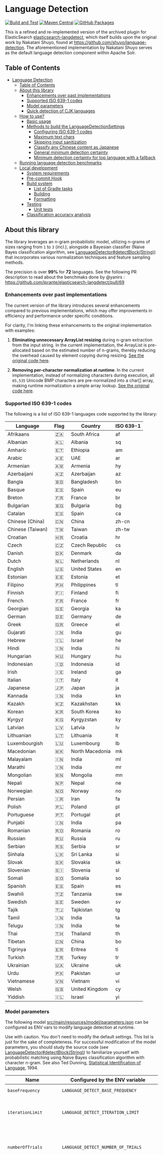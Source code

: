 # Language Detection

[![Build and Test](https://github.com/azagniotov/language-detection/actions/workflows/ci.yml/badge.svg?branch=master)](https://github.com/azagniotov/language-detection/actions/workflows/ci.yml)
[![Maven Central][maven-badge]][maven-link]
[![GitHub Packages][github-badge]][github-link]

This is a refined and re-implemented version of the archived plugin for ElasticSearch [elasticsearch-langdetect](https://github.com/jprante/elasticsearch-langdetect), which itself builds upon the original work by Nakatani Shuyo, found at https://github.com/shuyo/language-detection. The aforementioned implementation by Nakatani Shuyo serves as the default language detection component within Apache Solr.

## Table of Contents
<!-- TOC -->
* [Language Detection](#language-detection)
  * [Table of Contents](#table-of-contents)
  * [About this library](#about-this-library)
    * [Enhancements over past implementations](#enhancements-over-past-implementations)
    * [Supported ISO 639-1 codes](#supported-iso-639-1-codes)
    * [Model parameters](#model-parameters)
    * [Quick detection of CJK languages](#quick-detection-of-cjk-languages)
  * [How to use?](#how-to-use)
    * [Basic usage](#basic-usage)
    * [Methods to build the LanguageDetectionSettings](#methods-to-build-the-languagedetectionsettings)
      * [Configuring ISO 639-1 codes](#configuring-iso-639-1-codes)
      * [Maximum text chars](#maximum-text-chars)
      * [Skipping input sanitization](#skipping-input-sanitization)
      * [Classify any Chinese content as Japanese](#classify-any-chinese-content-as-japanese)
      * [General minimum detection certainty](#general-minimum-detection-certainty)
      * [Minimum detection certainty for top language with a fallback](#minimum-detection-certainty-for-top-language-with-a-fallback)
  * [Running language detection benchmarks](#running-language-detection-benchmarks)
  * [Local development](#local-development)
    * [System requirements](#system-requirements)
    * [Pre-commit Hook](#pre-commit-hook)
    * [Build system](#build-system)
      * [List of Gradle tasks](#list-of-gradle-tasks)
      * [Building](#building)
      * [Formatting](#formatting)
    * [Testing](#testing)
      * [Unit tests](#unit-tests)
    * [Classification accuracy analysis](#classification-accuracy-analysis)
<!-- TOC -->

## About this library

The library leverages an n-gram probabilistic model, utilizing n-grams of sizes ranging from `1` to `3` (incl.), alongside a Bayesian classifier (Naive Bayes classification algorithm, see [LanguageDetector#detectBlock(String)](src/main/java/io/github/azagniotov/language/LanguageDetector.java)) that incorporates various normalization techniques and feature sampling methods.

The precision is over **99%** for **72** languages. See the following PR description to read about the benchmaks done by @yanirs : https://github.com/jprante/elasticsearch-langdetect/pull/69

### Enhancements over past implementations

The current version of the library introduces several enhancements compared to previous implementations, which may offer improvements in efficiency and performance under specific conditions.

For clarity, I'm linking these enhancements to the original implementation with examples:

1. **Eliminating unnecessary ArrayList resizing** during n-gram extraction from the input string. In the current implementation, the ArrayList is pre-allocated based on the estimated number of n-grams, thereby reducing the overhead caused by element copying during resizing.
[See the original code here](https://github.com/shuyo/language-detection/blob/c92ca72192b79ac421e809de46d5d0dafaef98ef/src/com/cybozu/labs/langdetect/Detector.java#L278).

2. **Removing per-character normalization at runtime**. In the current implementation, instead of normalizing characters during execution, all `65,535` Unicode BMP characters are pre-normalized into a char[] array, making runtime normalization a simple array lookup.
[See the original code here](https://github.com/shuyo/language-detection/blob/c92ca72192b79ac421e809de46d5d0dafaef98ef/src/com/cybozu/labs/langdetect/util/NGram.java#L75-L103).

### Supported ISO 639-1 codes

The following is a list of ISO 639-1 languages code supported by the library:

| Language         | Flag                         | Country         | ISO 639-1 |
|------------------|------------------------------|-----------------|-----------|
| Afrikaans        | &nbsp;&nbsp;🇿🇦&nbsp;&nbsp; | South Africa    | af        |
| Albanian         | &nbsp;&nbsp;🇦🇱&nbsp;&nbsp; | Albania         | sq        |
| Amharic          | &nbsp;&nbsp;🇪🇹&nbsp;&nbsp; | Ethiopia        | am        |
| Arabic           | &nbsp;&nbsp;🇦🇪&nbsp;&nbsp; | UAE             | ar        |
| Armenian         | &nbsp;&nbsp;🇦🇲&nbsp;&nbsp; | Armenia         | hy        |
| Azerbaijani      | &nbsp;&nbsp;🇦🇿&nbsp;&nbsp; | Azerbaijan      | az        |
| Bangla           | &nbsp;&nbsp;🇧🇩&nbsp;&nbsp; | Bangladesh      | bn        |
| Basque           | &nbsp;&nbsp;🇪🇸&nbsp;&nbsp; | Spain           | eu        |
| Breton           | &nbsp;&nbsp;🇫🇷&nbsp;&nbsp; | France          | br        |
| Bulgarian        | &nbsp;&nbsp;🇧🇬&nbsp;&nbsp; | Bulgaria        | bg        |
| Catalan          | &nbsp;&nbsp;🇪🇸&nbsp;&nbsp; | Spain           | ca        |
| Chinese (China)  | &nbsp;&nbsp;🇨🇳&nbsp;&nbsp; | China           | zh-cn     |
| Chinese (Taiwan) | &nbsp;&nbsp;🇹🇼&nbsp;&nbsp; | Taiwan          | zh-tw     |
| Croatian         | &nbsp;&nbsp;🇭🇷&nbsp;&nbsp; | Croatia         | hr        |
| Czech            | &nbsp;&nbsp;🇨🇿&nbsp;&nbsp; | Czech Republic  | cs        |
| Danish           | &nbsp;&nbsp;🇩🇰&nbsp;&nbsp; | Denmark         | da        |
| Dutch            | &nbsp;&nbsp;🇳🇱&nbsp;&nbsp; | Netherlands     | nl        |
| English          | &nbsp;&nbsp;🇺🇸&nbsp;&nbsp; | United States   | en        |
| Estonian         | &nbsp;&nbsp;🇪🇪&nbsp;&nbsp; | Estonia         | et        |
| Filipino         | &nbsp;&nbsp;🇵🇭&nbsp;&nbsp; | Philippines     | tl        |
| Finnish          | &nbsp;&nbsp;🇫🇮&nbsp;&nbsp; | Finland         | fi        |
| French           | &nbsp;&nbsp;🇫🇷&nbsp;&nbsp; | France          | fr        |
| Georgian         | &nbsp;&nbsp;🇬🇪&nbsp;&nbsp; | Georgia         | ka        |
| German           | &nbsp;&nbsp;🇩🇪&nbsp;&nbsp; | Germany         | de        |
| Greek            | &nbsp;&nbsp;🇬🇷&nbsp;&nbsp; | Greece          | el        |
| Gujarati         | &nbsp;&nbsp;🇮🇳&nbsp;&nbsp; | India           | gu        |
| Hebrew           | &nbsp;&nbsp;🇮🇱&nbsp;&nbsp; | Israel          | he        |
| Hindi            | &nbsp;&nbsp;🇮🇳&nbsp;&nbsp; | India           | hi        |
| Hungarian        | &nbsp;&nbsp;🇭🇺&nbsp;&nbsp; | Hungary         | hu        |
| Indonesian       | &nbsp;&nbsp;🇮🇩&nbsp;&nbsp; | Indonesia       | id        |
| Irish            | &nbsp;&nbsp;🇮🇪&nbsp;&nbsp; | Ireland         | ga        |
| Italian          | &nbsp;&nbsp;🇮🇹&nbsp;&nbsp; | Italy           | it        |
| Japanese         | &nbsp;&nbsp;🇯🇵&nbsp;&nbsp; | Japan           | ja        |
| Kannada          | &nbsp;&nbsp;🇮🇳&nbsp;&nbsp; | India           | kn        |
| Kazakh           | &nbsp;&nbsp;🇰🇿&nbsp;&nbsp; | Kazakhstan      | kk        |
| Korean           | &nbsp;&nbsp;🇰🇷&nbsp;&nbsp; | South Korea     | ko        |
| Kyrgyz           | &nbsp;&nbsp;🇰🇬&nbsp;&nbsp; | Kyrgyzstan      | ky        |
| Latvian          | &nbsp;&nbsp;🇱🇻&nbsp;&nbsp; | Latvia          | lv        |
| Lithuanian       | &nbsp;&nbsp;🇱🇹&nbsp;&nbsp; | Lithuania       | lt        |
| Luxembourgish    | &nbsp;&nbsp;🇱🇺&nbsp;&nbsp; | Luxembourg      | lb        |
| Macedonian       | &nbsp;&nbsp;🇲🇰&nbsp;&nbsp; | North Macedonia | mk        |
| Malayalam        | &nbsp;&nbsp;🇮🇳&nbsp;&nbsp; | India           | ml        |
| Marathi          | &nbsp;&nbsp;🇮🇳&nbsp;&nbsp; | India           | mr        |
| Mongolian        | &nbsp;&nbsp;🇲🇳&nbsp;&nbsp; | Mongolia        | mn        |
| Nepali           | &nbsp;&nbsp;🇳🇵&nbsp;&nbsp; | Nepal           | ne        |
| Norwegian        | &nbsp;&nbsp;🇳🇴&nbsp;&nbsp; | Norway          | no        |
| Persian          | &nbsp;&nbsp;🇮🇷&nbsp;&nbsp; | Iran            | fa        |
| Polish           | &nbsp;&nbsp;🇵🇱&nbsp;&nbsp; | Poland          | pl        |
| Portuguese       | &nbsp;&nbsp;🇵🇹&nbsp;&nbsp; | Portugal        | pt        |
| Punjabi          | &nbsp;&nbsp;🇮🇳&nbsp;&nbsp; | India           | pa        |
| Romanian         | &nbsp;&nbsp;🇷🇴&nbsp;&nbsp; | Romania         | ro        |
| Russian          | &nbsp;&nbsp;🇷🇺&nbsp;&nbsp; | Russia          | ru        |
| Serbian          | &nbsp;&nbsp;🇷🇸&nbsp;&nbsp; | Serbia          | sr        |
| Sinhala          | &nbsp;&nbsp;🇱🇰&nbsp;&nbsp; | Sri Lanka       | si        |
| Slovak           | &nbsp;&nbsp;🇸🇰&nbsp;&nbsp; | Slovakia        | sk        |
| Slovenian        | &nbsp;&nbsp;🇸🇮&nbsp;&nbsp; | Slovenia        | sl        |
| Somali           | &nbsp;&nbsp;🇸🇴&nbsp;&nbsp; | Somalia         | so        |
| Spanish          | &nbsp;&nbsp;🇪🇸&nbsp;&nbsp; | Spain           | es        |
| Swahili          | &nbsp;&nbsp;🇹🇿&nbsp;&nbsp; | Tanzania        | sw        |
| Swedish          | &nbsp;&nbsp;🇸🇪&nbsp;&nbsp; | Sweden          | sv        |
| Tajik            | &nbsp;&nbsp;🇹🇯&nbsp;&nbsp; | Tajikistan      | tg        |
| Tamil            | &nbsp;&nbsp;🇮🇳&nbsp;&nbsp; | India           | ta        |
| Telugu           | &nbsp;&nbsp;🇮🇳&nbsp;&nbsp; | India           | te        |
| Thai             | &nbsp;&nbsp;🇹🇭&nbsp;&nbsp; | Thailand        | th        |
| Tibetan          | &nbsp;&nbsp;🇨🇳&nbsp;&nbsp; | China           | bo        |
| Tigrinya         | &nbsp;&nbsp;🇪🇷&nbsp;&nbsp; | Eritrea         | ti        |
| Turkish          | &nbsp;&nbsp;🇹🇷&nbsp;&nbsp; | Turkey          | tr        |
| Ukrainian        | &nbsp;&nbsp;🇺🇦&nbsp;&nbsp; | Ukraine         | uk        |
| Urdu             | &nbsp;&nbsp;🇵🇰&nbsp;&nbsp; | Pakistan        | ur        |
| Vietnamese       | &nbsp;&nbsp;🇻🇳&nbsp;&nbsp; | Vietnam         | vi        |
| Welsh            | &nbsp;&nbsp;🇬🇧&nbsp;&nbsp; | United Kingdom  | cy        |
| Yiddish          | &nbsp;&nbsp;🇮🇱&nbsp;&nbsp; | Israel          | yi        |


### Model parameters

The following model [src/main/resources/model/parameters.json](src/main/resources/model/parameters.json) can be configured as ENV vars to modify language detection at runtime.

Use with caution. You don't need to modify the default settings. This list is just for the sake of completeness.
For successful modification of the model parameters, you should study the source code (see [LanguageDetector#detectBlock(String)](src/main/java/io/github/azagniotov/language/LanguageDetector.java)) to familiarize yourself with probabilistic matching using Naive Bayes classification algorithm with character n-gram. See also Ted Dunning, [Statistical Identification of Language](https://www.researchgate.net/publication/2263394_Statistical_Identification_of_Language), 1994.

| Name                   | Configured by the ENV variable          | Description                                                                                                                          |
|------------------------|-----------------------------------------|--------------------------------------------------------------------------------------------------------------------------------------|
| `baseFrequency`        | `LANGUAGE_DETECT_BASE_FREQUENCY`        | Default: `10000`                                                                                                                     |
| `iterationLimit`       | `LANGUAGE_DETECT_ITERATION_LIMIT`       | Safeguard to break loop. Default: `10000`                                                                                            |
| `numberOfTrials`       | `LANGUAGE_DETECT_NUMBER_OF_TRIALS`      | Number of trials (affects CPU usage). Default: `7`                                                                                   |
| `alpha`                | `LANGUAGE_DETECT_ALPHA`                 | Naive Bayes classifier smoothing parameterto prevent zero probabilities and improve the robustness of the classifier. Default: `0.5` |
| `alphaWidth`           | `LANGUAGE_DETECT_ALPHA_WIDTH`           | The width of smoothing. Default: `0.05`                                                                                              |
| `convergenceThreshold` | `LANGUAGE_DETECT_CONVERGENCE_THRESHOLD` | Detection is terminated when normalized probability exceeds this threshold. Default: `0.99999`                                       |

### Quick detection of CJK languages

Furthermore, the library offers a highly accurate CJK language detection mode specifically designed for short strings
where there can be a mix of CJK/Latin/Numeric characters.

The library bypasses the performance bottlenecks of traditional machine learning or n-gram based solutions,
which are ill-suited for such limited / mixed text. By directly iterating over characters, the library efficiently
identifies CJK script usage, enabling rapid and precise language classification. This direct character analysis is
significantly faster and simpler for short texts, avoiding the complexities of statistical models.

## How to use?

Search language detection can be used programmatically in your own code

### Basic usage

The API is fairly straightforward that allows to configure the language detector via a builder. The public API of the library never returns `null`.

The following is a reasonable configuration:
```java
final LanguageDetectionSettings languageDetectionSettings =
  LanguageDetectionSettings
    .fromIsoCodes639_1("en,ja,es,fr,de,it,zh-cn") // or: en, ja, es, fr, de, it, zh-cn
    .withClassifyChineseAsJapanese()
    .build();

final LanguageDetectionOrchestrator orchestrator = new LanguageDetectionOrchestrator(languageDetectionSettings);
final Language language = orchestrator.detect("languages are awesome");

final String languageCode = language.getIsoCode639_1();
final double probability = language.getProbability();
```

[`Back to top`](#table-of-contents)

### Methods to build the LanguageDetectionSettings

#### Configuring ISO 639-1 codes

In some classification tasks, you may already know that your language data is not written in the Latin script, such as with languages that use different alphabets. In these situations, the accuracy of language detection can improve by either excluding unrelated languages from the process or by focusing specifically on the languages that are relevant:

`.fromAllIsoCodes639_1()`
- **Default**: N/A
- **Description**: Enables the library to perform language detection for all the 53 languages by the ISO 639-1 codes

```java
LanguageDetectionSettings
    .fromAllIsoCodes639_1()
    .build();
```

`.fromIsoCodes639_1(String)`
- **Default**: N/A
- **Description**: Enables the library to perform language detection for specific languages by the ISO 639-1 codes

```java
LanguageDetectionSettings
    .fromIsoCodes639_1("en,ja,es,fr,de,it,zh-cn")
    .build();
```

[`Back to top`](#table-of-contents)

#### Maximum text chars

`.withMaxTextChars(Integer)`
- **Default**: `2,000`. The default limit is set to `2,000` characters (this corresponds to around 2 to 3-page document). For comparison, in Solr, the default maximum text length is set to `20,000` characters.
- **Description**: Restricts the maximum number of characters from the input text that will be processed for language detection by the library. This functionality is valuable because the library does not need to analyze the entire document to accurately detect the language; a sufficient portion of the text is often enough to achieve reliable results.


```java
LanguageDetectionSettings
    .fromIsoCodes639_1("en,ja,es,fr,de,it,zh-cn")
    .withMaxTextChars(2000)
    .build();
```

[`Back to top`](#table-of-contents)

#### Skipping input sanitization

`.withoutInputSanitize()`
- **Default**: `false` (input sanitization is enabled by default). By default, the library sanitizes input strings by removing file extensions from any part of the text, URLs and filtering out Solr boolean operators (AND, NOT, and OR), as these elements are irrelevant to language detection.
- **Description**: Invoking the API bypasses this input sanitization process for, allowing the text to be processed without such modifications.


```java
LanguageDetectionSettings
    .fromIsoCodes639_1("en,ja,es,fr,de,it,zh-cn")
    .withoutInputSanitize()
    .build();
```

[`Back to top`](#table-of-contents)

#### Classify any Chinese content as Japanese

`.withClassifyChineseAsJapanese()`
- **Default**: `false` (does not classify Chinese text as Japanese)
- **Description**: Invoking this API enables the classification of Kanji-only text (text containing only Chinese characters, without any Japanese Hiragana or Katakana characters) or mixed text containing both Latin and Kanji characters as Japanese. This functionality is particularly important when we aim to optimize for more accurate language detection to minimize the misclassification of Japanese text. Additionally, this approach proves useful when indexing short strings such as `#7_pj_12345_ABCD_戦` or `SOMETHING_2010下_詳細_20130304.xls`.


```java
LanguageDetectionSettings
    .fromIsoCodes639_1("en,ja,es,fr,de,it,zh-cn")
    .withClassifyChineseAsJapanese()
    .build();
```

[`Back to top`](#table-of-contents)

#### General minimum detection certainty

`.withMininumCertainty(Double)`
- **Default**: `0.1`. Specifies a certainty threshold value between `0...1`.
- **Description**: The library requires that the language identification probability surpass a predefined threshold for any detected language. If the probability falls short of this threshold, the library systematically filters out those languages, excluding them from the results.

Please be aware that the `.withMininumCertainty(Double)` method cannot be used in conjunction with the `.withTopLanguageMininumCertainty(Double, String)` method (explained in the next section). The setting that is applied last during the configuration process will take priority.

```java
LanguageDetectionSettings
    .fromIsoCodes639_1("en,ja,es,fr,de,it,zh-cn")
    .withMininumCertainty(0.65)
    .build();
```

[`Back to top`](#table-of-contents)

#### Minimum detection certainty for top language with a fallback

`.withTopLanguageMininumCertainty(Double, String)`
- **Default**: Not set. Specifies a certainty threshold value between `0...1` and a fallback language ISO 639-1 code.
- **Description**: The language identification probability must exceed the threshold value for the top detected language. If this threshold is not met, the library defaults to the configured ISO 639-1 fallback code, treating it as the top and sole detected language.

Please be aware that the `.withTopLanguageMininumCertainty(Double, String)` method cannot be used in conjunction with the `.withMinimumCertainty(Double)` method (explained in the previous section). The setting that is applied last during the configuration process will take priority.

```java
LanguageDetectionSettings
    .fromIsoCodes639_1("en,ja,es,fr,de,it,zh-cn")
    .withTopLanguageMininumCertainty(0.65, "en")
    .build();
```

[`Back to top`](#table-of-contents)

## Running language detection benchmarks

This library provides an executable Uber JAR, which can be invoked from the command line to perform language detection. The JAR file contains a main method that enables it to be run directly, making it easy to detect languages from files in the local filesystem.

To use the library, direct the JAR to a parent directory on your computer that holds subdirectories for each language. Each subdirectory should be named using the appropriate ISO 639-1 code for that language. Inside each subdirectory, you'll place .txt files that will be used for language detection.

The datasets you provide will be checked against a fixed set of languages: `Japanese (ja)`, `English (en)`, `French (fr)`, `Spanish (es)`, `Italian (it)`, and `German (de)`. For now this is not configurable. PR is pending.

The JAR file accepts the following command-line arguments:

| Status     | Argument name                  |
|------------|--------------------------------|
| `REQUIRED` | `<NUM_OF_WORKERS>`             |
| `REQUIRED` | `<ISO_639-1_CODE_CSV>`         |
| `REQUIRED` | `<ABSOLUTE_PATH_TO_DIRECTORY>` |
| `OPTIONAL` | `<VERBOSE_MODE>`               |

```bash
java -jar build/libs/language-detection-x.x.x.jar <NUM_OF_WORKERS> <ISO_639-1_CODE_CSV> <ABSOLUTE_PATH_TO_DIRECTORY> <VERBOSE_MODE>
```

Example usage:
```bash
java -jar build/libs/language-detection-3.1.0.jar 2 ja,en /Users/aschwarzenegger/datasets true
```
In this example, the argument `<ISO_639-1_CODE_CSV>` specifies a comma-separated list of ISO 639-1 language codes (such as `ja`, `en`, `fr`, etc.). These codes must correspond to the names of the subdirectories located within the specified directory (`<ABSOLUTE_PATH_TO_DIRECTORY>`).

Once the process is complete, a report will be generated and displayed, similar to the example below:

``` bash
Total runtime: 14 seconds and 419 millis. Detection results:

{
  Dataset-DE : { de=58910 , en=173   , es=2     , fr=7     , it=4     , ja=2     , und=1 }
  Dataset-EN : { de=18    , en=59041 , es=9     , fr=22    , it=6     , ja=2     , und=1 }
  Dataset-ES : { de=7     , en=151   , es=58905 , fr=11    , it=22    , ja=2     , und=1 }
  Dataset-FR : { de=17    , en=139   , es=11    , fr=58925 , it=4     , ja=2     , und=1 }
  Dataset-IT : { de=6     , en=209   , es=7     , fr=4     , it=58870 , ja=2     , und=1 }
  Dataset-JA : { en=2     , it=1     , ja=59095 , und=1 }
}
```

[`Back to top`](#table-of-contents)

## Local development

### System requirements

- The plugin keeps Java 11 source compatibility at the moment
- At least JDK 11

### Pre-commit Hook

Before your first commit, run this command in the root project directory:

```
cp pre-commit .git/hooks
```

If you forget to do this, there is a Gradle task defined in [build.gradle](./build.gradle) that installs the hook for you.

[`Back to top`](#table-of-contents)

### Build system

The plugin uses [Gradle](https://gradle.org/) for as a build system.

#### List of Gradle tasks

For list of all the available Gradle tasks, run the following command:

```bash
./gradlew tasks
```

#### Building

Building and packaging can be done with the following command:

```bash
./gradlew build
```

#### Formatting

The sources will be auto-formatted using Google Java format upon each commit. But, should there ba  need to manually format, run the following command:

```bash
./gradlew googleJavaFormat
```

[`Back to top`](#table-of-contents)

### Testing

#### Unit tests

To run unit tests, run the following command:

```bash
./gradlew test
```

[`Back to top`](#table-of-contents)

### Classification accuracy analysis

The classification accuracy analysis help to improve our understanding of how the library performs on texts of various lengths and types, see [src/accuracyTest/java/io/github/azagniotov/language/LanguageDetectorAccuracyTest.java](src/accuracyTest/java/io/github/azagniotov/language/LanguageDetectorAccuracyTest.java)

To run the classification accuracy tests and generate an accuracy report CSV, run the following command:

```bash
./gradlew clean accuracyTest
```

The generated report will be found under `build/reports/accuracy/accuracy-report-<UNIX_TIMESTAMP>.csv`

[`Back to top`](#table-of-contents)


[maven-badge]: https://img.shields.io/maven-central/v/io.github.azagniotov/language-detection.svg?style=flat&label=maven-central
[maven-link]: https://central.sonatype.com/search?q=g:io.github.azagniotov%20%20a:language-detection

[github-badge]: https://img.shields.io/github/v/release/azagniotov/language-detection?label=github-packages&color=green
[github-link]: https://github.com/azagniotov/language-detection/packages/2402358
